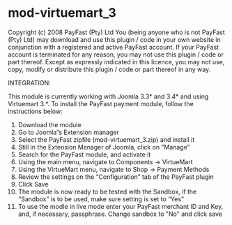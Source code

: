 # mod-virtuemart_3

Copyright (c) 2008 PayFast (Pty) Ltd
You (being anyone who is not PayFast (Pty) Ltd) may download and use this plugin / code in your own website in conjunction with a registered and active PayFast account. If your PayFast account is terminated for any reason, you may not use this plugin / code or part thereof.
Except as expressly indicated in this licence, you may not use, copy, modify or distribute this plugin / code or part thereof in any way.

INTEGRATION:

This module is currently working with Joomla 3.3* and 3.4* and using Virtuemart 3.*. To install the PayFast payment module, follow the instructions below:

1. Download the module
2. Go to Joomla”s Extension manager
3. Select the PayFast zipfile (mod-virtuemart_3.zip) and install it
4. Still in the Extension Manager of Joomla, click on ”Manage”
5. Search for the PayFast module, and activate it
6. Using the main menu, navigate to Components -> VirtueMart
7. Using the VirtueMart menu, navigate to Shop -> Payment Methods
8. Review the settings on the “Configuration” tab of the PayFast plugin
9. Click Save
10. The module is now ready to be tested with the Sandbox, if the “Sandbox” is to be used, make sure setting is set to “Yes”
11. To use the modle in live mode enter your PayFast merchant ID and Key, and, if necessary, passphrase. Change sandbox to "No" and click save 